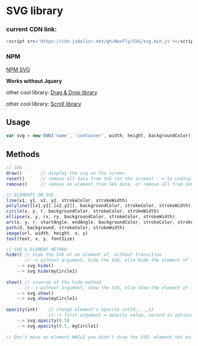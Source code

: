# SVG library

### current CDN link:
```js
<script src='https://cdn.jsdelivr.net/gh/NoxFly/SVG/svg.min.js'></script>
```

### NPM

[NPM SVG](https://www.npmjs.com/package/@noxfly/svg)

**Works without Jquery**

other cool library: [Drag & Drop library](http://github.com/NoxFly/Drag-and-Drop)

other cool library: [Scroll library](http://github.com/NoxFly/scroll)

## Usage

```js
var svg = new SVG('name', 'container', width, height, backgroundColor);
```

## Methods

```js
// SVG :
draw()       // display the svg on the screen
reset()      // remove all data from SVG (on the screen) --> to undisplay SVG
remove()     // remove an element from SVG data, or remove all from SVG data (but still display)

// ELEMENTS ON SVG :
line(x1, y1, x2, y2, strokeColor, strokeWidth)
polyline([[x1,y1],[x2,y2]], backgroundColor, strokeColor, strokeWidth)   
circle(x, y, r, backgroundColor, strokeColor, strokeWidth)  
ellipse(x, y, rx, ry, backgroundColor, strokeColor, strokeWidth)
arc(x, y, r, startAngle, endAngle, backgroundColor, strokeColor, strokeWidth)
path(d, background, strokeColor, strokeWidth)
image(url, width, height, x, y)
text(text, x, y, fontSize)

// SVG & ELEMENT METHOD
hide() // hide the SVG or an element of, without transition
       //--> without argument, hide the SVG, else hide the element of the SVG
    --> svg.hide()
    --> svg.hide(myCircle1)
  
show() // inverse of the hide method
       //--> without argument, show the SVG, else show the element of the SVG
    --> svg.show()
    --> svg.show(myCircle1)
  
opacity(int)    // change element's opacity int{0,...,1}
                //--> first argument = opacity value, second is optional, it can be a SVG element
    --> svg.opacity(0.5)
    --> svg.opacity(0.5, myCircle1)
  
// Don't move an element WHILE you didn't draw the SVG: element not existing yet
```